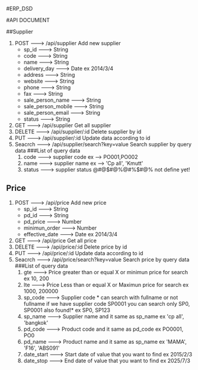 #ERP_DSD


#API DOCUMENT

##Supplier
1. POST --->  /api/supplier  Add new supplier
    * sp_id  ---> String
    * code  ---> String
    * name  ---> String
    * delivery_day  ---> Date  ex 2014/3/4
    * address  ---> String
    * website  ---> String
    * phone  ---> String
    * fax  ---> String
    * sale_person_name  ---> String
    * sale_person_mobile  ---> String
    * sale_person_email  ---> String
    * status  ---> String
2. GET --->  /api/supplier   Get all supplier
3. DELETE ---> /api/supplier/:id   Delete supplier by id
4. PUT   ---> /api/supplier/:id  Update data according to id
5. Seacrch ---> /api/supplier/search?key=value   Search supplier by query data
    ###List of query data
    1. code ---> supplier code  ex --> PO001,PO002
    2. name ---> supplier name  ex --> 'Cp all', 'Kmutt'
    3. status ---> supplier status @#@$#@%@#%$#@% not define yet!

## Price
1. POST --->  /api/price  Add new price
    * sp_id  ---> String
    * pd_id  ---> String
    * pd_price  ---> Number
    * minimun_order  ---> Number
    * effective_date  ---> Date  ex 2014/3/4
2. GET --->  /api/price   Get all price
3. DELETE ---> /api/price/:id   Delete price by id
4. PUT   ---> /api/price/:id  Update data according to id
5. Seacrch ---> /api/price/search?key=value   Search price by query data
    ###List of query data
    1. gte --->  Price greater than or equal X or minimun price for search  ex 10, 200
    2. lte --->  Price Less than or equal X or Maximun price for search  ex 1000, 200000
    3. sp_code ---> Supplier code * can search with fullname or not fullname if we have supplier code SP0001 you can search only SP0, SP0001 also found!* ex SP0, SP123 
    4. sp_name ---> Supplier name and it same as sp_name ex 'cp all', 'bangkok'
    5. pd_code ---> Product code and it same as pd_code ex PO0001, PO0
    6. pd_name ---> Product name and it same as sp_name ex 'MAMA', 'F16', 'ABS091'
    7. date_start ---> Start date of value that you want to find ex 2015/2/3
    8. date_stop ---> End date of value that you want to find ex 2025/7/3
